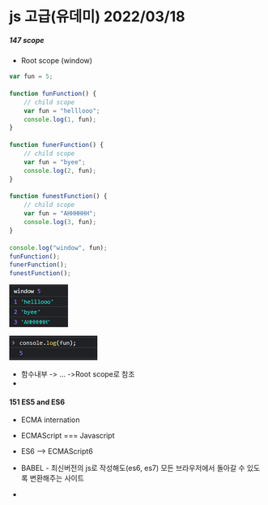 # js 고급(유데미) 2022/03/18

##### 147 scope

- Root scope (window)

```js
var fun = 5;

function funFunction() {
    // child scope
    var fun = "helllooo";
    console.log(1, fun);
}

function funerFunction() {
    // child scope
    var fun = "byee";
    console.log(2, fun);
}

function funestFunction() {
    // child scope
    var fun = "AHHHHHH";
    console.log(3, fun);
}

console.log("window", fun);
funFunction();
funerFunction();
funestFunction();
```

![image-20220318162236346](js.assets/image-20220318162236346.png)

![image-20220318162327470](js.assets/image-20220318162327470.png)

- 함수내부 -> ... ->Root scope로 참조
- 

#### 151 ES5 and ES6

- ECMA internation
- ECMAScript === Javascript

- ES6 --> ECMAScript6
- BABEL - 최신버전의 js로 작성해도(es6, es7) 모든 브라우저에서 돌아갈 수 있도록 변환해주는
  사이트
- 